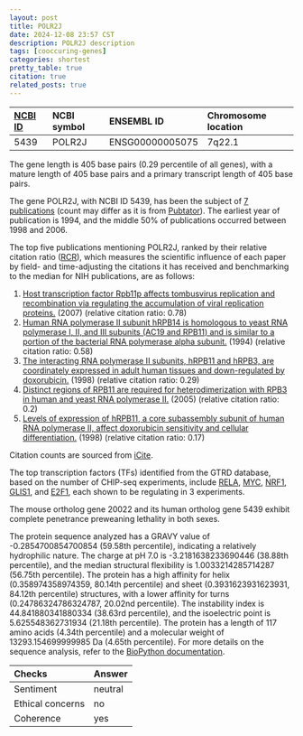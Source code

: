 ```yaml
---
layout: post
title: POLR2J
date: 2024-12-08 23:57 CST
description: POLR2J description
tags: [cooccuring-genes]
categories: shortest
pretty_table: true
citation: true
related_posts: true
---
```




| [NCBI ID](https://www.ncbi.nlm.nih.gov/gene/5439) | NCBI symbol | ENSEMBL ID | Chromosome location |
| :-------- | :------- | :-------- | :------- |
| 5439  | POLR2J | ENSG00000005075 | 7q22.1 |



The gene length is 405 base pairs (0.29 percentile of all genes), with a mature length of 405 base pairs and a primary transcript length of 405 base pairs.


The gene POLR2J, with NCBI ID 5439, has been the subject of [7 publications](https://pubmed.ncbi.nlm.nih.gov/?term=%22POLR2J%22) (count may differ as it is from [Pubtator](https://academic.oup.com/nar/article/47/W1/W587/5494727)). The earliest year of publication is 1994, and the middle 50% of publications occurred between 1998 and 2006.


The top five publications mentioning POLR2J, ranked by their relative citation ratio ([RCR](https://journals.plos.org/plosbiology/article?id=10.1371/journal.pbio.1002541)), which measures the scientific influence of each paper by field- and time-adjusting the citations it has received and benchmarking to the median for NIH publications, are as follows:

1. [Host transcription factor Rpb11p affects tombusvirus replication and recombination via regulating the accumulation of viral replication proteins.](https://pubmed.ncbi.nlm.nih.gov/17689583) (2007) (relative citation ratio: 0.78)
2. [Human RNA polymerase II subunit hRPB14 is homologous to yeast RNA polymerase I, II, and III subunits (AC19 and RPB11) and is similar to a portion of the bacterial RNA polymerase alpha subunit.](https://pubmed.ncbi.nlm.nih.gov/8056345) (1994) (relative citation ratio: 0.58)
3. [The interacting RNA polymerase II subunits, hRPB11 and hRPB3, are coordinately expressed in adult human tissues and down-regulated by doxorubicin.](https://pubmed.ncbi.nlm.nih.gov/9607318) (1998) (relative citation ratio: 0.29)
4. [Distinct regions of RPB11 are required for heterodimerization with RPB3 in human and yeast RNA polymerase II.](https://pubmed.ncbi.nlm.nih.gov/15987790) (2005) (relative citation ratio: 0.2)
5. [Levels of expression of hRPB11, a core subassembly subunit of human RNA polymerase II, affect doxorubicin sensitivity and cellular differentiation.](https://pubmed.ncbi.nlm.nih.gov/9607319) (1998) (relative citation ratio: 0.17)

Citation counts are sourced from [iCite](https://icite.od.nih.gov).





The top transcription factors (TFs) identified from the GTRD database, based on the number of CHIP-seq experiments, include [RELA](https://www.ncbi.nlm.nih.gov/gene/5970), [MYC](https://www.ncbi.nlm.nih.gov/gene/4609), [NRF1](https://www.ncbi.nlm.nih.gov/gene/4899), [GLIS1](https://www.ncbi.nlm.nih.gov/gene/148979), and [E2F1](https://www.ncbi.nlm.nih.gov/gene/1869), each shown to be regulating in 3 experiments.








The mouse ortholog gene 20022 and its human ortholog gene 5439 exhibit complete penetrance preweaning lethality in both sexes.


The protein sequence analyzed has a GRAVY value of -0.2854700854700854 (59.58th percentile), indicating a relatively hydrophilic nature. The charge at pH 7.0 is -3.2181638233690446 (38.88th percentile), and the median structural flexibility is 1.0033214285714287 (56.75th percentile). The protein has a high affinity for helix (0.358974358974359, 80.14th percentile) and sheet (0.3931623931623931, 84.12th percentile) structures, with a lower affinity for turns (0.24786324786324787, 20.02nd percentile). The instability index is 44.841880341880334 (38.63rd percentile), and the isoelectric point is 5.625548362731934 (21.18th percentile). The protein has a length of 117 amino acids (4.34th percentile) and a molecular weight of 13293.154699999985 Da (4.65th percentile). For more details on the sequence analysis, refer to the [BioPython documentation](https://biopython.org/docs/1.75/api/Bio.SeqUtils.ProtParam.html).



| Checks    | Answer |
| :-------- | :------- |
| Sentiment  | neutral   |
| Ethical concerns | no     |
| Coherence    | yes    |